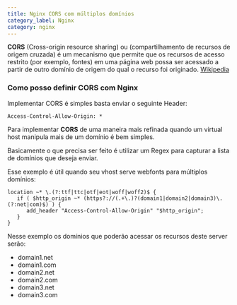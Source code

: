 ```yaml
---
title: Nginx CORS com múltiplos domínios
category_label: Nginx
category: nginx
---
```


**CORS** (Cross-origin resource sharing) ou (compartilhamento de recursos de origem cruzada) é um mecanismo que permite que os recursos de acesso restrito (por exemplo, fontes) em uma página web possa ser acessado a partir de outro domínio de origem do qual o recurso foi originado. [Wikipedia][1]

### Como posso definir CORS com Nginx
Implementar CORS é simples basta enviar o seguinte Header:
    
    Access-Control-Allow-Origin: *
    
Para implementar **CORS** de uma maneira mais refinada quando um virtual host manipula mais de um domínio é bem simples.

Basicamente o que precisa ser feito é utilizar um Regex para capturar a lista de domínios que deseja enviar.

Esse exemplo é útil quando seu vhost serve webfonts para múltiplos domínios:

```
location ~* \.(?:ttf|ttc|otf|eot|woff|woff2)$ {
   if ( $http_origin ~* (https?://(.+\.)?(domain1|domain2|domain3)\.(?:net|com)$) ) {
      add_header "Access-Control-Allow-Origin" "$http_origin";
   }
}
```

Nesse exemplo os domínios que poderão acessar os recursos deste server serão:

- domain1.net
- domain1.com
- domain2.net
- domain2.com
- domain3.net
- domain3.com

[1]: https://en.wikipedia.org/wiki/Cross-origin_resource_sharing